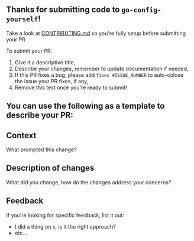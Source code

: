 ## Thanks for submitting code to `go-config-yourself`!

Take a look at [CONTRIBUTING.md](CONTRIBUTING.md) so you're fully setup before submitting your PR.

To submit your PR:

1. Give it a descriptive title,
2. Describe your changes, remember to update documentation if needed,
2. If this PR fixes a bug, please add `fixes #ISSUE_NUMBER` to auto-colose the issue your PR fixes, if any,
4. Remove this text once you're ready to submit!

You can use the following as a template to describe your PR:
---

## Context

What prompted this change?

## Description of changes

What did you change, how do the changes address your concerns?

## Feedback

If you're looking for specific feedback, list it out:

- I did a thing on `x`, is it the right approach?
- etc...
